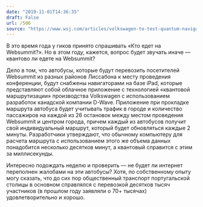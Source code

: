 ```yaml
---
date: "2019-11-01T14:36:35"
draft: False
url: /506
source: "https://www.wsj.com/articles/volkswagen-to-test-quantum-navigation-app-in-real-traffic-11572553300"
---
```


В это время года у гиков принято спрашивать «Кто едет на Websummit?». Но в этом году, кажется, вопрос будет звучать иначе — квантово ли едете на Websummit? 

Дело в том, что автобусы, которые будут перевозить посетителей Websummit из разных районов Лиссабона к месту проведения конференции, будут снабжены навигаторами на базе iPad, которые представляют собой облачное приложение с технологией «квантовой маршрутизации» производства Volkswagen с использованием разработок канадской компании D-Wave. Приложение при прокладке маршрута автобуса будет учитывать трафик в городе и количество пассажиров на каждой из 26 остановок между местом проведения Websummit и центром города, причем каждый из автобусов получит свой индивидуальный маршрут, который будет обновляться каждые 2 минуты. Разработчики утверждают, что обычному компьютеру для расчета маршрута с использованием этого же объема данных понадобится несколько десятков минут, а квантовый справится с этим за миллисекунды.

Интересно подождать неделю и проверить — не будет ли интернет переполнен жалобами на эти автобусы? Хотя, по собственному опыту могу сказать, что до сих пор общественный транспорт португальской столицы в основном справлялся с перевозкой десятков тысяч участников (в прошлом году заявляли о 70+ тысячах) удовлетворительно и хорошо.
